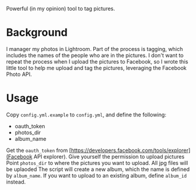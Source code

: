 Powerful (in my opinion) tool to tag pictures.

Background
==========
I manager my photos in Lightroom. Part of the process is tagging, which includes the names of
the people who are in the pictures. I don't want to repeat the process when I upload the pictures
to Facebook, so I wrote this little tool to help me upload and tag the pictures, leveraging the
Facebook Photo API.

Usage
=====
Copy `config.yml.example` to `config.yml`, and define the following:
  - oauth_token
  - photos_dir
  - album_name

Get the `oauth_token` from [https://developers.facebook.com/tools/explorer](Facebook API explorer). Give yourself the permission to upload pictures
Point `photos_dir` to where the pictures you want to upload. All jpg files will be uplaoded
The script will create a new album, which the name is defined by `album_name`. If you want to upload to an existing album, define `album_id` instead.

